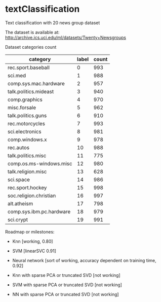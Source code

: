 # textClassification
Text classification with 20 news group dataset

The dataset is available at: http://archive.ics.uci.edu/ml/datasets/Twenty+Newsgroups

Dataset categories count

|category                |label|count|
|------------------------|-----|-----|
|rec.sport.baseball      |0    |993  |
|sci.med                 |1    |988  |
|comp.sys.mac.hardware   |2    |957  |
|talk.politics.mideast   |3    |940  |
|comp.graphics           |4    |970  |
|misc.forsale            |5    |962  |
|talk.politics.guns      |6    |910  |
|rec.motorcycles         |7    |993  |
|sci.electronics         |8    |981  |
|comp.windows.x          |9    |978  |
|rec.autos               |10   |988  |
|talk.politics.misc      |11   |775  |
|comp.os.ms-windows.misc |12   |980  |
|talk.religion.misc      |13   |628  |
|sci.space               |14   |986  |
|rec.sport.hockey        |15   |998  |
|soc.religion.christian  |16   |997  |
|alt.atheism             |17   |798  |
|comp.sys.ibm.pc.hardware|18   |979  |
|sci.crypt               |19   |991  |


Roadmap or milestones:
- Knn [working, 0.80]
- SVM [linearSVC 0.91]
- Neural network [sort of working, accuracy dependent on training time, 0.92]

- Knn with sparse PCA or truncated SVD [not working]
- SVM with sparse PCA or truncated SVD [not working]
- NN with sparse PCA or truncated SVD [not working]